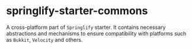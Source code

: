 # springlify-starter-commons

A cross-platform part of `Springlify` starter. 
It contains necessary abstractions and mechanisms to ensure compatibility with platforms such as `Bukkit`, `Velocity` and others.
